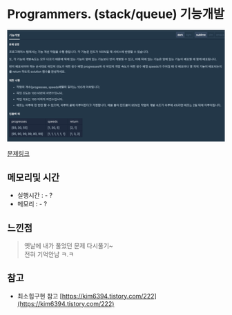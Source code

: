 # Programmers. (stack/queue) 기능개발 

![문제이미지](https://github.com/pointehd/Algorithm/blob/master/img/200907.png?raw=true)

[문제링크](https://programmers.co.kr/learn/courses/30/lessons/42586)

## 메모리및 시간
* 실행시간 : - ? 
* 메모리 : - ? 


## 느낀점
> 옛날에 내가 풀었던 문제 다시풀기~   
> 전혀 기억안남 ㅋ.ㅋ   

## 참고
* 최소힙구현 참고 [https://kim6394.tistory.com/222](https://kim6394.tistory.com/222)

